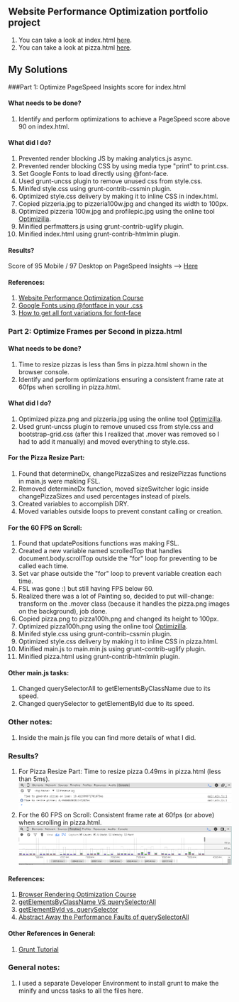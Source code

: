 ## Website Performance Optimization portfolio project

1. You can take a look at index.html [here](http://juanmartin86.github.io/frontend-nanodegree-mobile-portfolio-master/).
2. You can take a look at pizza.html [here](http://juanmartin86.github.io/frontend-nanodegree-mobile-portfolio-master/views/pizza.html).

## My Solutions

###Part 1: Optimize PageSpeed Insights score for index.html

#### What needs to be done?

1. Identify and perform optimizations to achieve a PageSpeed score above 90 on index.html.

#### What did I do?

1. Prevented render blocking JS by making analytics.js async.
2. Prevented render blocking CSS by using media type "print" to print.css.
3. Set Google Fonts to load directly using @font-face.
4. Used grunt-uncss plugin to remove unused css from style.css.
5. Minifed style.css using grunt-contrib-cssmin plugin.
6. Optimized style.css delivery by making it to inline CSS in index.html.
7. Copied pizzeria.jpg to pizzeria100w.jpg and changed its width to 100px.
8. Optimized pizzeria 100w.jpg and profilepic.jpg using the online tool [Optimizilla](http://optimizilla.com/).
9. Minified perfmatters.js using grunt-contrib-uglify plugin.
10. Minified index.html using grunt-contrib-htmlmin plugin.

#### Results?

Score of 95 Mobile / 97 Desktop on PageSpeed Insights --> [Here](https://developers.google.com/speed/pagespeed/insights/?url=http%3A%2F%2Fjuanmartin86.github.io%2Ffrontend-nanodegree-mobile-portfolio-master%2F)

#### References:

1. [Website Performance Optimization Course](https://www.udacity.com/course/website-performance-optimization--ud884-nd)
2. [Google Fonts using @fontface in your .css](https://coderwall.com/p/5vrdkg/google-fonts-using-fontface-in-your-css)
3. [How to get all font variations for font-face](http://stackoverflow.com/questions/25011533/google-font-api-uses-browser-detection-how-to-get-all-font-variations-for-font)

### Part 2: Optimize Frames per Second in pizza.html

#### What needs to be done?

1. Time to resize pizzas is less than 5ms in pizza.html shown in the browser console.
2. Identify and perform optimizations ensuring a consistent frame rate at 60fps when scrolling in pizza.html.

#### What did I do?

1. Optimized pizza.png and pizzeria.jpg using the online tool [Optimizilla](http://optimizilla.com/).
2. Used grunt-uncss plugin to remove unused css from style.css and bootstrap-grid.css (after this I realized that .mover was removed so I had to add it manually) and moved everything to style.css.

#### For the Pizza Resize Part:

1. Found that determineDx, changePizzaSizes and resizePizzas functions in main.js were making FSL.
2. Removed determineDx function, moved sizeSwitcher logic inside changePizzaSizes and used percentages instead of pixels.
3. Created variables to accomplish DRY.
4. Moved variables outside loops to prevent constant calling or creation.

#### For the 60 FPS on Scroll:

1. Found that updatePositions functions was making FSL.
2. Created a new variable named scrolledTop that handles document.body.scrollTop outside the "for" loop for preventing to be called each time.
3. Set var phase outside the "for" loop to prevent variable creation each time.
4. FSL was gone :) but still having FPS below 60.
5. Realized there was a lot of Painting so, decided to put will-change: transform on the .mover class (because it handles the pizza.png images on the background), job done.
6. Copied pizza.png to pizza100h.png and changed its height to 100px.
7. Optimized pizza100h.png using the online tool  [Optimizilla](http://optimizilla.com/).
8. Minifed style.css using grunt-contrib-cssmin plugin.
9. Optimized style.css delivery by making it to inline CSS in pizza.html.
10. Minified main.js to main.min.js using grunt-contrib-uglify plugin.
11. Minified pizza.html using grunt-contrib-htmlmin plugin.

#### Other main.js tasks:

1. Changed querySelectorAll to getElementsByClassName due to its speed.
2. Changed querySelector to getElementById due to its speed.

### Other notes:

1. Inside the main.js file you can find more details of what I did.

### Results?

1. For Pizza Resize Part: Time to resize pizza 0.49ms in pizza.html (less than 5ms).
![Resize Pizza](results/resize-pizza.png)
2. For the 60 FPS on Scroll: Consistent frame rate at 60fps (or above) when scrolling in pizza.html.
![60 FPS](results/60fps.png)

#### References:

1. [Browser Rendering Optimization Course](https://www.udacity.com/course/browser-rendering-optimization--ud860-nd)
2. [getElementsByClassName VS querySelectorAll](https://jsperf.com/getelementsbyclassname-vs-queryselectorall/18)
3. [getElementById vs. querySelector](https://jsperf.com/getelementbyid-vs-queryselector/11)
4. [Abstract Away the Performance Faults of querySelectorAll](http://ryanmorr.com/abstract-away-the-performance-faults-of-queryselectorall/)

#### Other References in General:

1. [Grunt Tutorial](https://www.youtube.com/watch?v=zfzUH9Keu1s&list=PLpP9FLMkNf55_LqrPuSUxcs84bMvQiPD8)

### General notes:

1. I used a separate Developer Environment to install grunt to make the minify and uncss tasks to all the files here.